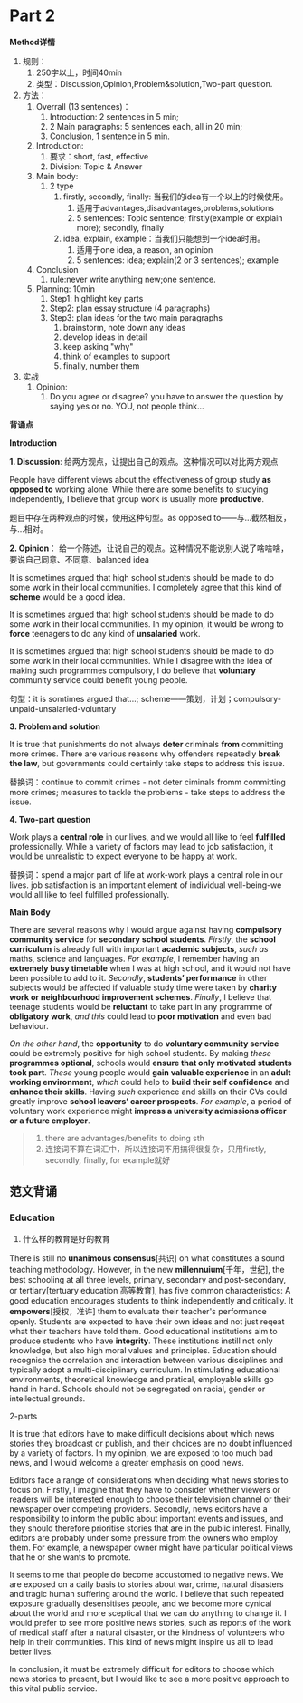 # Part 2
**Method详情**

1. 规则：
	1. 250字以上，时间40min
	2. 类型：Discussion,Opinion,Problem&solution,Two-part question.
2. 方法：
	1. Overrall (13 sentences)：
		1. Introduction: 2 sentences in 5 min;
		2. 2 Main paragraphs: 5 sentences each, all in 20 min;
		3. Conclusion, 1 sentence in 5 min.
	2. Introduction:
		1. 要求：short, fast, effective
		2. Division: Topic & Answer
	3. Main body:
		1. 2 type
			1. firstly, secondly, finally: 当我们的idea有一个以上的时候使用。
				1. 适用于advantages,disadvantages,problems,solutions
				2. 5 sentences: Topic sentence; firstly(example or explain more); secondly, finally
			2. idea, explain, example：当我们只能想到一个idea时用。
				1. 适用于one idea, a reason, an opinion
				2. 5 sentences: idea; explain(2 or 3 sentences); example
	4. Conclusion
		1. rule:never write anything new;one sentence.
	5. Planning: 10min
		1. Step1: highlight key parts
		2. Step2: plan essay structure (4 paragraphs)
		3. Step3: plan ideas for the two main paragraphs
			1. brainstorm, note down any ideas
			2. develop ideas in detail
			3. keep asking "why"
			4. think of examples to support
			5. finally, number them
3. 实战
	1. Opinion:
		1. Do you agree or disagree? you have to answer the question by saying yes or no. YOU, not people think...

**背诵点**

**Introduction**

**1. Discussion**: 给两方观点，让提出自己的观点。这种情况可以对比两方观点

People have different views about the effectiveness of group study **as opposed to** working alone. While there are some benefits to studying independently, I believe that group work is usually more **productive**.

题目中存在两种观点的时候，使用这种句型。as opposed to——与...截然相反，与...相对。

**2. Opinion**： 给一个陈述，让说自己的观点。这种情况不能说别人说了啥啥啥，要说自己同意、不同意、balanced idea

It is sometimes argued that high school students should be made to do some work in their local communities. I completely agree that this kind of **scheme** would be a good idea.

It is sometimes argued that high school students should be made to do some work in their
local communities. In my opinion, it would be wrong to **force** teenagers to do any kind of
**unsalaried** work.

It is sometimes argued that high school students should be made to do some work in their
local communities. While I disagree with the idea of making such programmes compulsory,
I do believe that **voluntary** community service could benefit young people.

句型：it is somtimes argued that...; scheme——策划，计划；compulsory-unpaid-unsalaried-voluntary

**3. Problem and solution**

It is true that punishments do not always **deter** criminals **from** committing more crimes.
There are various reasons why offenders repeatedly **break the law**, but
governments could certainly take steps to address this issue.

替换词：continue to commit crimes - not deter ciminals fromm committing more crimes; measures to tackle the problems - take steps to address the issue.

**4. Two-part question**

Work plays a **central role** in our lives, and we would all like to feel **fulfilled** professionally.
While a variety of factors may lead to job satisfaction, it would be unrealistic to expect
everyone to be happy at work.

替换词：spend a major part of life at work-work plays a central role in our lives. job satisfaction is an important element of individual well-being-we would all like to feel fulfilled professionally.



**Main Body**

There are several reasons why I would argue against having **compulsory community
service** for **secondary school students**. *Firstly*, the **school curriculum** is already full with
important **academic subjects**, *such as* maths, science and languages. *For example*, I
remember having an **extremely busy timetable** when I was at high school, and it would not
have been possible to add to it. *Secondly*, **students’ performance** in other subjects would
be affected if valuable study time were taken by **charity work or neighbourhood
improvement schemes**. *Finally*, I believe that teenage students would be **reluctant** to take
part in any programme of **obligatory work**, *and this* could lead to **poor motivation** and even
bad behaviour.

*On the other hand*, the **opportunity** to do **voluntary community service** could be extremely
positive for high school students. By making *these* **programmes optional**, schools would
**ensure that only motivated students took part**. *These* young people would **gain valuable
experience** in an **adult working environment**, *which* could help to **build their self confidence**
and **enhance their skills**. Having *such* experience and skills on their CVs could greatly
improve **school leavers’ career prospects**. *For example*, a period of voluntary work
experience might **impress a university admissions officer or a future employer**.

> 1. there are advantages/benefits to doing sth
> 2. 连接词不算在词汇中，所以连接词不用搞得很复杂，只用firstly, secondly, finally, for example就好


## 范文背诵
### Education
1. 什么样的教育是好的教育

There is still no **unanimous consensus**[共识] on what constitutes a sound teaching methodology. However, in the new **millennuium**[千年，世纪], the best schooling at all three levels, primary, secondary and post-secondary, or tertiary[tertuary education 高等教育], has five common characteristics: A good education encourages students to think independently and critically. It **empowers**[授权，准许] them to evaluate their teacher's performance openly. Students are expected to have their own ideas and not just reqeat what their teachers have told them. Good educational institutions aim to produce students who have **integrity**. These institutions instill not only knowledge, but also high moral values and principles. Education should recognise the correlation and interaction between various disciplines and typically adopt a multi-disciplinary curriculum. In stimulating educational environments, theoretical knowledge and pratical, employable skills go hand in hand. Schools should not be segregated on racial, gender or intellectual grounds.


2-parts 

It is true that editors have to make difficult decisions about which news stories they broadcast or publish, and their choices are no doubt influenced by a variety of factors. In my opinion, we are exposed to too much bad news, and I would welcome a greater emphasis on good news.

Editors face a range of considerations when deciding what news stories to focus on. Firstly, I imagine that they have to consider whether viewers or readers will be interested enough to choose their television channel or their newspaper over competing providers. Secondly, news editors have a responsibility to inform the public about important events and issues, and they should therefore prioritise stories that are in the public interest. Finally, editors are probably under some pressure from the owners who employ them. For example, a newspaper owner might have particular political views that he or she wants to promote.

It seems to me that people do become accustomed to negative news. We are exposed on a daily basis to stories about war, crime, natural disasters and tragic human suffering around the world. I believe that such repeated exposure gradually desensitises people, and we become more cynical about the world and more sceptical that we can do anything
to change it. I would prefer to see more positive news stories, such as reports of the work of medical staff after a natural disaster, or the kindness of volunteers who help in their communities. This kind of news might inspire us all to lead better lives.

In conclusion, it must be extremely difficult for editors to choose which news stories to present, but I would like to see a more positive approach to this vital public service.
